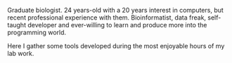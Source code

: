 Graduate biologist. 24 years-old with a 20 years interest in computers, but recent professional experience with them.
Bioinformatist, data freak, self-taught developer and ever-willing to learn and produce more into the programming world.

Here I gather some tools developed during the most enjoyable hours of my lab work.

